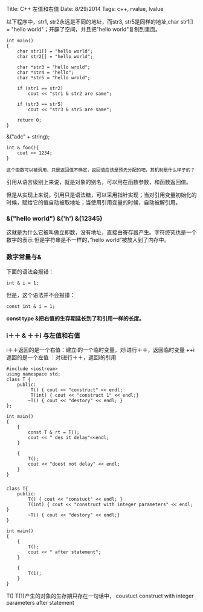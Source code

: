 Title: C++ 左值和右值
Date: 8/29/2014
Tags: c++, rvalue, lvalue


以下程序中，str1, str2永远是不同的地址，而str3,  str5是同样的地址,char str1[]  = "hello world"；开辟了空间，并且把"hello world"复制到里面。

	int main()
	{
		char str1[] = "hello world";
		char str2[] = "hello world";
		
		char *str3 = "hello wrold";
		char *str4 = "hello";
		char *str5 = "hello wrold";
	
		if (str1 == str2)
			cout << "str1 & str2 are same";
	
		if (str3 == str5)
			cout << "str3 & str5 are same";
		
		return 0;
	}


&(“adc” + string);



	int & foo(){
		cout << 1234;
	}
	
	这个函数可以被调用，只是返回值不确定，返回值应该是预先分配的吧，其机制是什么样子的？


引用从语言级别上来说，就是对象的别名，可以用在函数参数，和函数返回值。

但是从实现上来说，引用只是语法糖，可以采用指针实现；当对引用变量初始化的时候，赋给它的值自动被取地址；当使用引用变量的时候，自动被解引用。

### &("hello world") &('h') &(12345)
这就是为什么它被叫做立即数，没有地址，直接由寄存器产生。字符终究也是一个数字的表示
但是字符串是不一样的，”hello world”被放入到了内存中。


### 数字常量与&
下面的语法会报错：

	int & i = 1;

但是，这个语法并不会报错：
	
	const int & i = 1;
**const type &把右值的生存期延长到了和引用一样的长度。**

### i＋＋ & ＋＋i 与左值和右值
i＋＋返回的是一个右值：建立i的一个临时变量，对i进行＋＋，返回临时变量
++i返回的是一个左值 ：对i进行＋＋，返回i的引用



	#include <iostream>
	using namespace std;
	class T {
		public:
			 T() { cout << "construct" << endl;
			 T(int) { cout << "construct 1" << endl;}
			~T() { cout << "destory" << endl; }
	};
	
	int main()
	{
		{
			const T & rt = T();
			cout << " des it delay"<<endl;
		}
		
		{
			T();
			cout << "doest not delay" << endl;
		}
	}
	


### 
	
	class T{
		public: 
			T() { cout << "constuct" << endl; }
			T(int) { cout << "construct with integer parameters" << endl; }
			~T() { cout << "destory" << endl;}
	}
	
	int main()
	{
		{
			T();
			cout << " after statement";
		}
		
		{
			T(1);
		}
	}
	
T() T(1)产生的对象的生存期只存在一句话中，
	coustuct
	construct with integer parameters
	after statement
	

